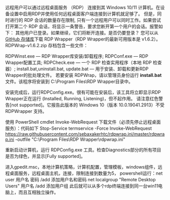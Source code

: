 远程用户可以通过远程桌面服务 （RDP） 连接到其 Windows 10/11 计算机。在设备设置中启用RDP并使用任何远程桌面客户端连接到计算机就足够了。
但是，同时进行的 RDP 会话的数量存在限制, 只有一个远程用户可以同时工作。如果尝试打开第二个 RDP 会话，将显示一条警告，要求您断开第一个用户的会话。报警如下：
其他用户已登录。如果继续，它们将断开连接。是否仍要登录？
您可以从[GitHub 存储库](https://github.com/binarymaster/rdpwrap/releases)下载 RDP Wrapper（RDP Wrapper的最新可用版本是 v1.6.2）。RDPWrap-v1.6.2.zip 存档包含一些文件：

RDPWinst.exe — RDP Wrapper库安装/卸载程序;
RDPConf.exe — RDP Wrapper配置工具;
RDPCheck.exe — 一个 RDP 检查实用程序（本地 RDP 检查器）;
install.bat,uninstall.bat, update.bat — 用于安装、卸载和更新RDP Wrapper的批处理文件。
若要安装 RDPWrap，请以管理员身份运行 **install.bat** 文件。该程序将安装到 C:\Program Files\RDP Wrapper目录中。

安装完成后，运行RDPConfig.exe。很有可能在安装后，该工具将立即显示RDP Wrapper正在运行 (Installed, Running, Listening)，但不起作用。
请注意红色警告[not supported]。它报告此版本的 Windows 10（版本 10.0.19041.2913）不受 RDPWrapper 支持。

使用 PowerShell cmdlet Invoke-WebRequest 下载文件（必须先停止远程桌面服务）：代码如下
Stop-Service termservice -Force
Invoke-WebRequest https://raw.githubusercontent.com/sebaxakerhtc/rdpwrap.ini/master/rdpwrap.ini -outfile "C:\Program Files\RDP Wrapper\rdpwrap.ini"

重新启动计算机，运行 RDPConfig.exe 工具。检查Diagnostics部分的所有项目是否为绿色，并显示[Fully supported]。

进入gpedit.msc，本地计算机策略，计算机配置，管理模板，windows组件，远程桌面服务，远程桌面主机，连接，限制连接到数量为5，
powershell运行：net user 用户名 密码 /add   添加用户名和密码
                            net localgroup "Remote Desktop Users" 用户名 /add        添加用户组
此后就可以从多个rdp终端连接到同一台win11电脑上，而且互相独立操作。